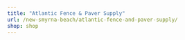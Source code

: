 ```yaml
---
title: "Atlantic Fence & Paver Supply"
url: /new-smyrna-beach/atlantic-fence-and-paver-supply/
shop: shop
---
```

